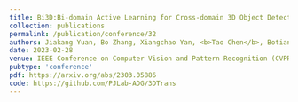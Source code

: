 ```yaml
---
title: Bi3D:Bi-domain Active Learning for Cross-domain 3D Object Detection
collection: publications
permalink: /publication/conference/32
authors: Jiakang Yuan, Bo Zhang, Xiangchao Yan, <b>Tao Chen</b>, Botian Shi, Yikang LI, Yu Qiao
date: 2023-02-28
venue: IEEE Conference on Computer Vision and Pattern Recognition (CVPR)
pubtype: 'conference'
pdf: https://arxiv.org/abs/2303.05886
code: https://github.com/PJLab-ADG/3DTrans
---
```


<!-- paperurl: 'http://academicpages.github.io/files/paper1.pdf'
citation: 'Your Name, You. (2009). &quot;Paper Title Number 1.&quot; <i>Journal 1</i>. 1(1).' -->
<!-- [Download paper here](http://academicpages.github.io/files/paper1.pdf) -->
